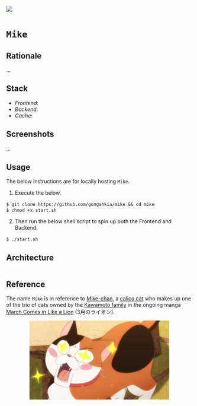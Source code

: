 [![](https://img.shields.io/badge/mike_1.0.0-passing-green)](https://github.com/gongahkia/mike/releases/tag/1.0.0) 

# `Mike`

## Rationale

...

## Stack

* *Frontend*:
* *Backend*:
* *Cache*: 

## Screenshots

...

## Usage

The below instructions are for locally hosting `Mike`.

1. Execute the below.

```console
$ git clone https://github.com/gongahkia/mike && cd mike
$ chmod +x start.sh
```

2. Then run the below shell script to spin up both the Frontend and Backend.

```console
$ ./start.sh
```

## Architecture

```mermaid

```

## Reference

The name `Mike` is in reference to [Mike-chan](https://march-comes-like-lion.fandom.com/wiki/Mike-chan), a [calico cat](https://en.wikipedia.org/wiki/Calico_cat) who makes up one of the trio of cats owned by the [Kawamoto family](https://march-comes-like-lion.fandom.com/wiki/Category:Kawamoto_residence) in the ongoing manga [March Comes in Like a Lion](https://march-comes-like-lion.fandom.com/wiki/March_Comes_in_Like_a_Lion_(series)) (3月のライオン).

<div align="center">
    <img src="./asset/logo/mike.webp" width="75%">
</div>